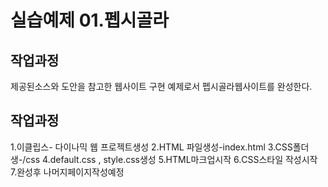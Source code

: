 # 실습예제 01.펩시골라
## 작업과정
제공된소스와 도안을 참고한  웹사이트 구현 예제로서 펩시골라웹사이트를 완성한다.
## 작업과정
1.이클립스- 다이나믹 웹 프로젝트생성
2.HTML  파일생성-index.html
3.CSS폴더 생-/css
4.default.css , style.css생성
5.HTML마크업시작
6.CSS스타일 작성시작
7.완성후 나머지페이지작성예정
